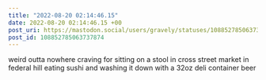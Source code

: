 ```yaml
---
title: "2022-08-20 02:14:46.15"
date: 2022-08-20 02:14:46.15 +00
post_uri: https://mastodon.social/users/gravely/statuses/108852785063737874
post_id: 108852785063737874
---
```

weird outta nowhere craving for sitting on a stool in cross street market in federal hill eating sushi and washing it down with a 32oz deli container beer



